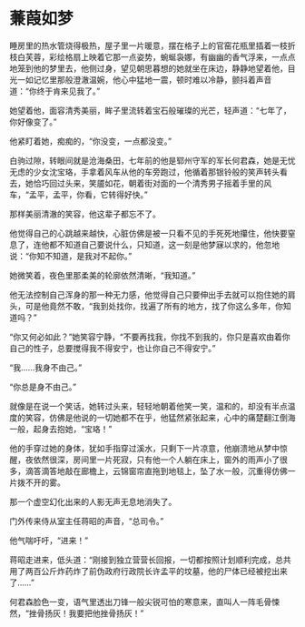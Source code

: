 # 蒹葭如梦

睡房里的热水管烧得极热，屋子里一片暖意，摆在格子上的官窑花瓶里插着一枝折枝白芙蓉，彩绘格扇上映着它那一点姿势，蜿蜒袅娜，有幽幽的香气浮来，一点点地笼到他的梦里去，他侧过身，望见朝思暮想的她就坐在床边，静静地望着他，目光一如记忆里那般澄澈温婉，他心中猛地一震，顿时难以冷静，颤抖着声音道：“你终于肯来见我了。” 

她望着他，面容清秀美丽，眸子里流转着宝石般璀璨的光芒，轻声道：“七年了，你好像变了。” 

他紧盯着她，痴痴的，“你没变，一点都没变。” 

白驹过隙，转眼间就是沧海桑田，七年前的他是郓州守军的军长何君森，她是无忧无虑的少女沈宝珞，手拿着风车从他的车旁跑过，他循着那银铃般的笑声转头看去，她恰巧回过头来，笑靥如花，朝着街对面的一个清秀男子摇着手里的风车，“孟平，孟平，你看，它转得好快。” 

那样美丽清澈的笑容，他这辈子都忘不了。 

他觉得自己的心跳越来越快，心脏仿佛是被一只看不见的手死死地攥住，他快要窒息了，连他都不知道自己要说什么，只知道，这一刻是他梦寐以求的，他忽地说：“你知不知道，是我对不起你。” 

她微笑着，夜色里那柔美的轮廓依然清晰，“我知道。” 

他无法控制自己浑身的那一种无力感，他觉得自己只要伸出手去就可以抱住她的肩头，可是他竟然不敢，“我到处找你，找遍了所有的地方，找了你这么多年，你知道吗？” 

“你又何必如此？”她笑容宁静，“不要再找我，你找不到我的，你只是喜欢由着你自己的性子，总要搅得我不得安宁，也让你自己不得安宁。” 

“我……我身不由己。” 

“你总是身不由己。” 

就像是在说一个笑话，她转过头来，轻轻地朝着他笑一笑，温和的，却没有半点温度的笑容，仿佛是他说的一切她都不在乎，他猛然紧张起来，心中的痛楚翻江倒海一般，起身去抱她，“宝珞！” 

他的手穿过她的身体，犹如手指穿过溪水，只剩下一片凉意，他崩溃地从梦中惊醒，夜依然很深，房间里一片死寂，只有他一个人躺在床上，窗外的雨声小了很多，滴答滴答地敲在廊檐上，云锦窗帘直拖到地毯上，坠了水一般，沉重得仿佛一片拨不开的雾。 

那一个虚空幻化出来的人影无声无息地消失了。 

门外传来侍从室主任蒋昭的声音，“总司令。” 

他气喘吁吁，“进来！” 

蒋昭走进来，低头道：“刚接到独立营营长回报，一切都按照计划顺利完成，总共用了两百公斤炸药炸了前伪政府行政院长许孟平的坟墓，他的尸体已经被挖出来了……” 

何君森脸色一变，语气里透出刀锋一般尖锐可怕的寒意来，直叫人一阵毛骨悚然，“挫骨扬灰！我要把他挫骨扬灰！”